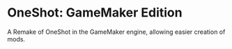 # OneShot: GameMaker Edition
A Remake of OneShot in the GameMaker engine, allowing easier creation of mods.

